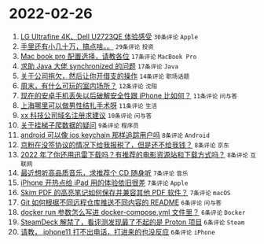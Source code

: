 # 2022-02-26

1. [LG Ultrafine 4K、Dell U2723QE 体验感受](https://www.v2ex.com/t/836529) `30条评论` `Apple`
1. [手里还有小几十万，搞点啥。。](https://www.v2ex.com/t/836548) `29条评论` `投资`
1. [Mac book pro 配置选择，请教各位](https://www.v2ex.com/t/836532) `17条评论` `MacBook Pro`
1. [求助 Java 大佬 synchronized 的问题](https://www.v2ex.com/t/836521) `17条评论` `Java`
1. [关于公司拖欠，然后让你开借支的操作](https://www.v2ex.com/t/836543) `14条评论` `职场话题`
1. [周末，有什么可玩的室内场所？](https://www.v2ex.com/t/836525) `12条评论` `沈阳`
1. [现在的安卓手机丢失以后破解安全性跟 iPhone 比如何？](https://www.v2ex.com/t/836539) `11条评论` `问与答`
1. [上海哪里可以做男性结扎手术呀](https://www.v2ex.com/t/836570) `11条评论` `生活`
1. [xx 科技公司域名注册求建议](https://www.v2ex.com/t/836552) `10条评论` `问与答`
1. [关于挂梯子爬数据的疑问](https://www.v2ex.com/t/836531) `9条评论` `程序员`
1. [android 可以像 ios keychain 那样追踪用户吗](https://www.v2ex.com/t/836574) `8条评论` `Android`
1. [京粉在没签协议的情况下给我报税了，但是还不给我钱？](https://www.v2ex.com/t/836530) `8条评论` `京东`
1. [2022 年了你还用迅雷下载吗？有推荐的电影资源站和下载方式吗？](https://www.v2ex.com/t/836551) `8条评论` `互联网`
1. [最近想听高品质音乐，求推荐个 CD 随身听](https://www.v2ex.com/t/836573) `7条评论` `音乐`
1. [iPhone 开热点给 iPad 用的体验依旧很差](https://www.v2ex.com/t/836546) `7条评论` `Apple`
1. [Skim PDF 的高亮笔记如何保存并兼容其他 PDF 软件？](https://www.v2ex.com/t/836537) `7条评论` `macOS`
1. [Git 如何根据不同远程仓库推送不同内容的 README](https://www.v2ex.com/t/836549) `6条评论` `问与答`
1. [docker run 参数怎么写进 docker-compose.yml 文件里？](https://www.v2ex.com/t/836547) `6条评论` `Docker`
1. [SteamDeck 解禁了，看评测发现最了不起的是 Proton 项目](https://www.v2ex.com/t/836527) `6条评论` `Steam`
1. [请教， iphone11 打不出电话，打进来的也没反应](https://www.v2ex.com/t/836526) `6条评论` `iPhone`
